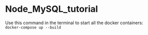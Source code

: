 # Node_MySQL_tutorial

Use this command in the terminal to start all the docker containers:  
`docker-compose up --build`
